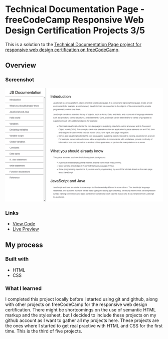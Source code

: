 # Technical Documentation Page - freeCodeCamp Responsive Web Design Certification Projects 3/5

This is a solution to the [Technical Documentation Page project for responsive web design certification on freeCodeCamp](https://www.freecodecamp.org/learn/2022/responsive-web-design/).

## Overview

### Screenshot

![](./screenshot.png)

### Links

- [View Code](https://github.com/elizerdim/technical-documentation-page)
- [Live Preview](https://elizerdim.github.io/technical-documentation-page)

## My process

### Built with

- HTML
- CSS

### What I learned

I completed this project locally before I started using git and github, along with other projects on freeCodeCamp for the responsive web design certification. There might be shortcomings on the use of semantic HTML markup and the stylesheet, but I decided to include these projects on my github account as I want to gather all my projects here. These projects are the ones where I started to get real practive with HTML and CSS for the first time. This is the third of five projects.